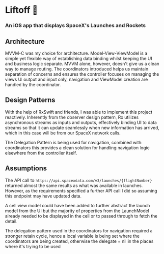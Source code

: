 # Liftoff 🚀

### An iOS app that displays SpaceX's Launches and Rockets

## Architecture

MVVM-C was my choice for architecture. Model-View-ViewModel is a simple yet flexible way of establishing data binding whilst keeping the UI and business logic separate. MVVM alone, however, doesn't give us a clean way to manage routing. The coordinators introduced helps us maintain separation of concerns and ensures the controller focuses on managing the views UI output and input only, navigation and ViewModel creation are handled by the coordinator.

## Design Patterns

With the help of RxSwift and friends, I was able to implement this project reactively. Inherently from the observer design pattern, Rx utilizes asynchronous streams as inputs and outputs, effectively binding UI to data streams so that it can update seamlessly when new information has arrived, which in this case will be from our SpaceX network calls.

The Delegation Pattern is being used for navigation, combined with coordinators this provides a clean solution for handling navigation logic elsewhere from the controller itself.

## Assumptions

The API call to `https://api.spacexdata.com/v3/launches/{flightNumber}` returned almost the same results as what was available in launches. However, as the requirements specified a further API call I did so assuming this endpoint may have updated data.

A cell view model could have been added to further abstract the launch model from the UI but the majority of properties from the LaunchModel already needed to be displayed in the cell or to passed through to fetch the detail.

The delegation pattern used in the coordinators for navigation required a stronger retain cycle, hence a local variable is being set where the coordinators are being created, otherwise the delegate = nil in the places where it's trying to be used
